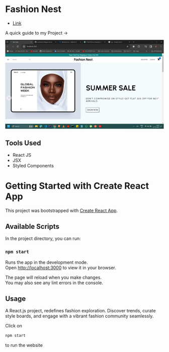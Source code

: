 # Fashion Nest

- [Link](https://fashion-nest-prakhar.vercel.app/)

A quick guide to my Project ->

<img src = "/image.webp">

## Tools Used

- React JS
- JSX
- Styled Components

# Getting Started with Create React App

This project was bootstrapped with [Create React App](https://github.com/facebook/create-react-app).

## Available Scripts

In the project directory, you can run:

### `npm start`

Runs the app in the development mode.\
Open [http://localhost:3000](http://localhost:3000) to view it in your browser.

The page will reload when you make changes.\
You may also see any lint errors in the console.

## Usage

A React.js project, redefines fashion exploration. Discover trends, curate style boards, and engage with a vibrant fashion community seamlessly.

Click on

```js
npm start
``` 
to run the website
